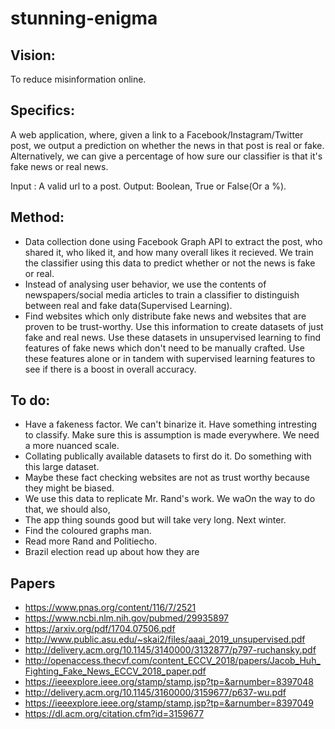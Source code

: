 # stunning-enigma

## Vision:

To reduce misinformation online.

## Specifics:

A web application, where, given a link to a Facebook/Instagram/Twitter post, we output a prediction on whether the news in that post is real or fake. Alternatively, we can give a percentage of how sure our classifier is that it's fake news or real news.

Input : A valid url to a post.
Output: Boolean, True or False(Or a %).

## Method:

- Data collection done using Facebook Graph API to extract the post, who shared it, who liked it, and how many overall likes it recieved. We train the classifier using this data to predict whether or not the news is fake or real.
- Instead of analysing user behavior, we use the contents of newspapers/social media articles to train a classifier to distinguish between real and fake data(Supervised Learning).
- Find websites which only distribute fake news and websites that are proven to be trust-worthy. Use this information to create datasets of just fake and real news. Use these datasets in unsupervised learning to find features of fake news which don't need to be manually crafted. Use these features alone or in tandem with supervised learning features to see if there is a boost in overall accuracy.

## To do:

- Have a fakeness factor. We can't binarize it. Have something intresting to classify. Make sure this is assumption is made everywhere. We need a more nuanced scale.
- Collating publically available datasets to first do it. Do something with this large dataset.
- Maybe these fact checking websites are not as trust worthy because they might be biased.
- We use this data to replicate Mr. Rand's work. We waOn the way to do that, we should also, 
- The app thing sounds good but will take very long. Next winter.
- Find the coloured graphs man.
- Read more Rand and Politiecho.
- Brazil election read up about how they are


## Papers
- https://www.pnas.org/content/116/7/2521
- https://www.ncbi.nlm.nih.gov/pubmed/29935897
- https://arxiv.org/pdf/1704.07506.pdf
- http://www.public.asu.edu/~skai2/files/aaai_2019_unsupervised.pdf
- http://delivery.acm.org/10.1145/3140000/3132877/p797-ruchansky.pdf
- http://openaccess.thecvf.com/content_ECCV_2018/papers/Jacob_Huh_Fighting_Fake_News_ECCV_2018_paper.pdf
- https://ieeexplore.ieee.org/stamp/stamp.jsp?tp=&arnumber=8397048
- http://delivery.acm.org/10.1145/3160000/3159677/p637-wu.pdf
- https://ieeexplore.ieee.org/stamp/stamp.jsp?tp=&arnumber=8397049
- https://dl.acm.org/citation.cfm?id=3159677
